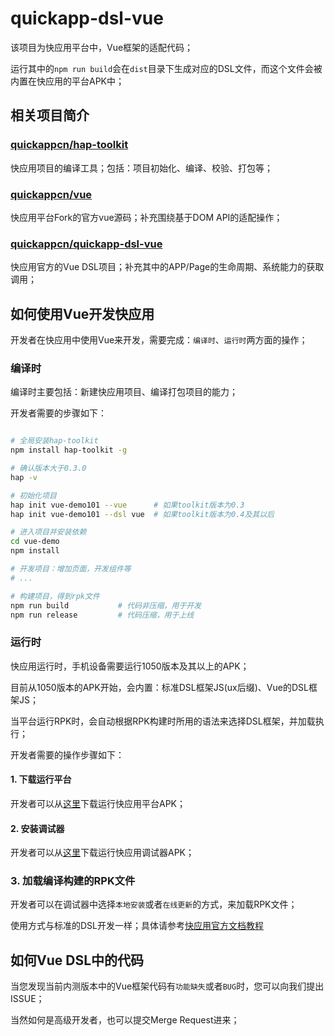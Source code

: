 # quickapp-dsl-vue

该项目为快应用平台中，Vue框架的适配代码；

运行其中的`npm run build`会在`dist`目录下生成对应的DSL文件，而这个文件会被内置在快应用的平台APK中；


## 相关项目简介

### [quickappcn/hap-toolkit](https://github.com/quickappcn/hap-toolkit)

快应用项目的编译工具；包括：项目初始化、编译、校验、打包等；

### [quickappcn/vue](https://github.com/quickappcn/vue)

快应用平台Fork的官方vue源码；补充围绕基于DOM API的适配操作；

### [quickappcn/quickapp-dsl-vue](https://github.com/quickappcn/quickapp-dsl-vue)

快应用官方的Vue DSL项目；补充其中的APP/Page的生命周期、系统能力的获取调用；


## 如何使用Vue开发快应用

开发者在快应用中使用Vue来开发，需要完成：`编译时`、`运行时`两方面的操作；

### 编译时

编译时主要包括：新建快应用项目、编译打包项目的能力；

开发者需要的步骤如下：

```bash

# 全局安装hap-toolkit
npm install hap-toolkit -g

# 确认版本大于0.3.0
hap -v

# 初始化项目
hap init vue-demo101 --vue      # 如果toolkit版本为0.3
hap init vue-demo101 --dsl vue  # 如果toolkit版本为0.4及其以后

# 进入项目并安装依赖
cd vue-demo
npm install

# 开发项目：增加页面，开发组件等
# ...

# 构建项目，得到rpk文件
npm run build           # 代码非压缩，用于开发
npm run release         # 代码压缩，用于上线
```

### 运行时

快应用运行时，手机设备需要运行1050版本及其以上的APK；

目前从1050版本的APK开始，会内置：标准DSL框架JS(ux后缀)、Vue的DSL框架JS；

当平台运行RPK时，会自动根据RPK构建时所用的语法来选择DSL框架，并加载执行；

开发者需要的操作步骤如下：

#### 1. 下载运行平台

开发者可以从[这里]()下载运行快应用平台APK；

#### 2. 安装调试器

开发者可以从[这里]()下载运行快应用调试器APK；

### 3. 加载编译构建的RPK文件

开发者可以在调试器中选择`本地安装`或者`在线更新`的方式，来加载RPK文件；

使用方式与标准的DSL开发一样；具体请参考[快应用官方文档教程](https://doc.quickapp.cn/tutorial/overview/use-command.html)



## 如何Vue DSL中的代码

当您发现当前内测版本中的Vue框架代码有`功能缺失`或者`BUG`时，您可以向我们提出ISSUE；

当然如何是高级开发者，也可以提交Merge Request进来；


